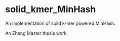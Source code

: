 # solid_kmer_MinHash
An implementation of solid k-mer powered MinHash.

An Zheng Master thesis work
